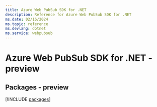 ```yaml
---
title: Azure Web PubSub SDK for .NET
description: Reference for Azure Web PubSub SDK for .NET
ms.date: 02/16/2024
ms.topic: reference
ms.devlang: dotnet
ms.service: webpubsub
---
```

# Azure Web PubSub SDK for .NET - preview
## Packages - preview
[!INCLUDE [packages](web-pubsub-index.md)]